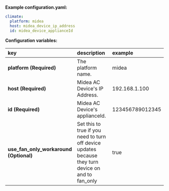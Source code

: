 **Example configuration.yaml:**

```yaml
climate:
  platform: midea
  host: midea_device_ip_address
  id: midea_device_applianceId
```

**Configuration variables:**  
  
key | description | example 
:--- | :--- | :---
**platform (Required)** | The platform name. | midea
**host (Required)** | Midea AC Device's IP Address. | 192.168.1.100
**id (Required)** | Midea AC Device's applianceId. | 123456789012345
**use_fan_only_workaround (Optional)** | Set this to true if you need to turn off device updates because they turn device on and to fan_only | true
